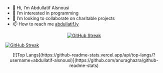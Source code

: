 - 👋 Hi, I’m Abdullatif Alsnousi
- 👀 I’m interested in programming
- 💞️ I’m looking to collaborate on charitable projects
- 📫 How to reach me [abdullatif.ly](https://abdullatif.ly/)
<!--- - 🌱 I’m currently learning flutter--->
<div align="center">
  
[![GitHub Streak](https://streak-stats.demolab.com/?user=abdullatif-alsnousi)](https://git.io/streak-stats)
</div>

[![GitHub Streak](http://github-readme-streak-stats.herokuapp.com?user=abdullatif-alsnousi&theme=dark&background=000000)](https://git.io/streak-stats)


<div align="center">
[![Top Langs](https://github-readme-stats.vercel.app/api/top-langs/?username=abdullatif-alsnousi)](https://github.com/anuraghazra/github-readme-stats)

</div>
<!---
abdullatif-alsnousi/abdullatif-alsnousi is a ✨ special ✨ repository because its `README.md` (this file) appears on your GitHub profile.
You can click the Preview link to take a look at your changes.
--->

